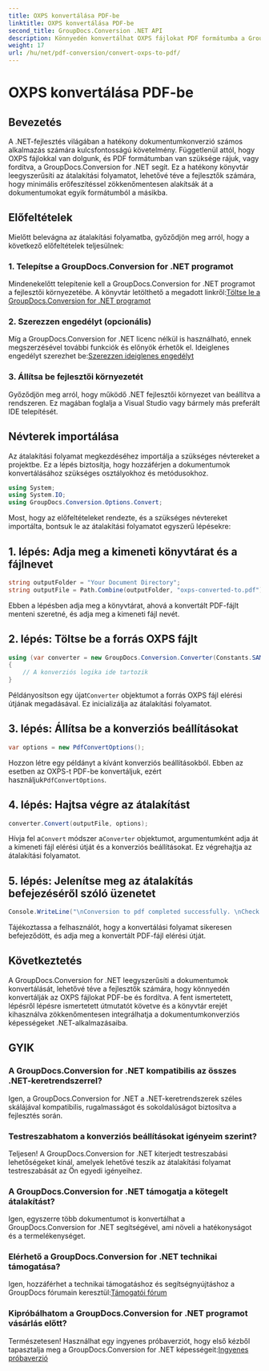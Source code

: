```yaml
---
title: OXPS konvertálása PDF-be
linktitle: OXPS konvertálása PDF-be
second_title: GroupDocs.Conversion .NET API
description: Könnyedén konvertálhat OXPS fájlokat PDF formátumba a GroupDocs.Conversion for .NET segítségével. Zökkenőmentes integráció, rugalmas testreszabás és csúcsminőségű támogatás.
weight: 17
url: /hu/net/pdf-conversion/convert-oxps-to-pdf/
---
```


# OXPS konvertálása PDF-be

## Bevezetés
A .NET-fejlesztés világában a hatékony dokumentumkonverzió számos alkalmazás számára kulcsfontosságú követelmény. Függetlenül attól, hogy OXPS fájlokkal van dolgunk, és PDF formátumban van szüksége rájuk, vagy fordítva, a GroupDocs.Conversion for .NET segít. Ez a hatékony könyvtár leegyszerűsíti az átalakítási folyamatot, lehetővé téve a fejlesztők számára, hogy minimális erőfeszítéssel zökkenőmentesen alakítsák át a dokumentumokat egyik formátumból a másikba.
## Előfeltételek
Mielőtt belevágna az átalakítási folyamatba, győződjön meg arról, hogy a következő előfeltételek teljesülnek:
### 1. Telepítse a GroupDocs.Conversion for .NET programot
Mindenekelőtt telepítenie kell a GroupDocs.Conversion for .NET programot a fejlesztői környezetébe. A könyvtár letölthető a megadott linkről:[Töltse le a GroupDocs.Conversion for .NET programot](https://releases.groupdocs.com/conversion/net/)
### 2. Szerezzen engedélyt (opcionális)
 Míg a GroupDocs.Conversion for .NET licenc nélkül is használható, ennek megszerzésével további funkciók és előnyök érhetők el. Ideiglenes engedélyt szerezhet be:[Szerezzen ideiglenes engedélyt](https://purchase.groupdocs.com/temporary-license/)
### 3. Állítsa be fejlesztői környezetét
Győződjön meg arról, hogy működő .NET fejlesztői környezet van beállítva a rendszeren. Ez magában foglalja a Visual Studio vagy bármely más preferált IDE telepítését.

## Névterek importálása
Az átalakítási folyamat megkezdéséhez importálja a szükséges névtereket a projektbe. Ez a lépés biztosítja, hogy hozzáférjen a dokumentumok konvertálásához szükséges osztályokhoz és metódusokhoz.

```csharp
using System;
using System.IO;
using GroupDocs.Conversion.Options.Convert;
```

Most, hogy az előfeltételeket rendezte, és a szükséges névtereket importálta, bontsuk le az átalakítási folyamatot egyszerű lépésekre:
## 1. lépés: Adja meg a kimeneti könyvtárat és a fájlnevet
```csharp
string outputFolder = "Your Document Directory";
string outputFile = Path.Combine(outputFolder, "oxps-converted-to.pdf");
```
Ebben a lépésben adja meg a könyvtárat, ahová a konvertált PDF-fájlt menteni szeretné, és adja meg a kimeneti fájl nevét.
## 2. lépés: Töltse be a forrás OXPS fájlt
```csharp
using (var converter = new GroupDocs.Conversion.Converter(Constants.SAMPLE_OXPS))
{
    // A konverziós logika ide tartozik
}
```
 Példányosítson egy újat`Converter` objektumot a forrás OXPS fájl elérési útjának megadásával. Ez inicializálja az átalakítási folyamatot.
## 3. lépés: Állítsa be a konverziós beállításokat
```csharp
var options = new PdfConvertOptions();
```
 Hozzon létre egy példányt a kívánt konverziós beállításokból. Ebben az esetben az OXPS-t PDF-be konvertáljuk, ezért használjuk`PdfConvertOptions`.
## 4. lépés: Hajtsa végre az átalakítást
```csharp
converter.Convert(outputFile, options);
```
 Hívja fel a`Convert` módszer a`Converter` objektumot, argumentumként adja át a kimeneti fájl elérési útját és a konverziós beállításokat. Ez végrehajtja az átalakítási folyamatot.
## 5. lépés: Jelenítse meg az átalakítás befejezéséről szóló üzenetet
```csharp
Console.WriteLine("\nConversion to pdf completed successfully. \nCheck output in {0}", outputFolder);
```
Tájékoztassa a felhasználót, hogy a konvertálási folyamat sikeresen befejeződött, és adja meg a konvertált PDF-fájl elérési útját.

## Következtetés
A GroupDocs.Conversion for .NET leegyszerűsíti a dokumentumok konvertálását, lehetővé téve a fejlesztők számára, hogy könnyedén konvertálják az OXPS fájlokat PDF-be és fordítva. A fent ismertetett, lépésről lépésre ismertetett útmutatót követve és a könyvtár erejét kihasználva zökkenőmentesen integrálhatja a dokumentumkonverziós képességeket .NET-alkalmazásaiba.
## GYIK
### A GroupDocs.Conversion for .NET kompatibilis az összes .NET-keretrendszerrel?
Igen, a GroupDocs.Conversion for .NET a .NET-keretrendszerek széles skálájával kompatibilis, rugalmasságot és sokoldalúságot biztosítva a fejlesztés során.
### Testreszabhatom a konverziós beállításokat igényeim szerint?
Teljesen! A GroupDocs.Conversion for .NET kiterjedt testreszabási lehetőségeket kínál, amelyek lehetővé teszik az átalakítási folyamat testreszabását az Ön egyedi igényeihez.
### A GroupDocs.Conversion for .NET támogatja a kötegelt átalakítást?
Igen, egyszerre több dokumentumot is konvertálhat a GroupDocs.Conversion for .NET segítségével, ami növeli a hatékonyságot és a termelékenységet.
### Elérhető a GroupDocs.Conversion for .NET technikai támogatása?
 Igen, hozzáférhet a technikai támogatáshoz és segítségnyújtáshoz a GroupDocs fórumain keresztül:[Támogatói fórum](https://forum.groupdocs.com/c/conversion/11)
### Kipróbálhatom a GroupDocs.Conversion for .NET programot vásárlás előtt?
 Természetesen! Használhat egy ingyenes próbaverziót, hogy első kézből tapasztalja meg a GroupDocs.Conversion for .NET képességeit:[Ingyenes próbaverzió](https://releases.groupdocs.com/)